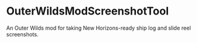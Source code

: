 # OuterWildsModScreenshotTool
 An Outer Wilds mod for taking New Horizons-ready ship log and slide reel screenshots.
